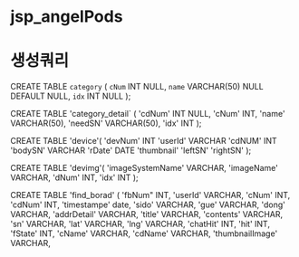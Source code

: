 # jsp_angelPods

# 생성쿼리
CREATE TABLE `category` (
	`cNum` INT NULL,
	`name` VARCHAR(50) NULL DEFAULT NULL,
	`idx` INT NULL
);

CREATE TABLE 'category_detail` (
	'cdNum' INT NULL,
	'cNum' INT,
	'name' VARCHAR(50),
	'needSN' VARCHAR(50),
	'idx' INT
);

CREATE TABLE 'device'(
	'devNum' INT
	'userId' VARCHAR
	'cdNUM' INT
	'bodySN' VARCHAR
	'rDate' DATE
	'thumbnail'
	'leftSN'
	'rightSN'
);

CREATE TABLE 'devimg'(
	'imageSystemName' VARCHAR,
	'imageName' VARCHAR,
	'dNum' INT,
	'idx' INT
);

CREATE TABLE 'find_borad' (
	'fbNum" INT,
	'userId' VARCHAR,
	'cNum' INT,
	'cdNum' INT,
	'timestampe' date,
	'sido' VARCHAR,
	'gue' VARCHAR,
	'dong' VARCHAR,
	'addrDetail' VARCHAR,
	'title' VARCHAR,
	'contents' VARCHAR,
	'sn' VARCHAR,
	'lat' VARCHAR,
	'lng' VARCHAR,
	'chatHit' INT,
	'hit' INT,
	'fState' INT,
	'cName' VARCHAR,
	'cdName' VARCHAR,
	'thumbnailImage' VARCHAR,
